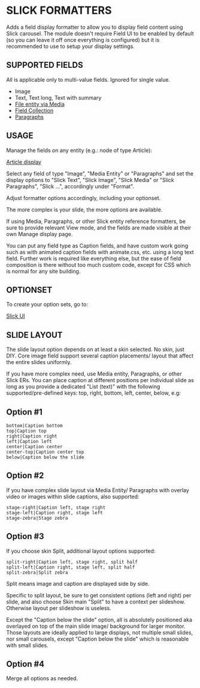 # SLICK FORMATTERS

Adds a field display formatter to allow you to display field content using
Slick carousel. The module doesn't require Field UI to be enabled by default
(so you can leave it off once everything is configured) but it is recommended
to use to setup your display settings.


## SUPPORTED FIELDS
All is applicable only to multi-value fields. Ignored for single value.

* Image
* Text, Text long, Text with summary
* [File entity via Media](https://drupal.org/project/media)
* [Field Collection](https://drupal.org/project/field_collection)
* [Paragraphs](https://drupal.org/project/paragraphs)


## USAGE
Manage the fields on any entity (e.g.: node of type Article):

[Article display](/admin/structure/types/manage/article/display)

Select any field of type "Image", "Media Entity" or "Paragraphs" and set the
display options to "Slick Text", "Slick Image", "Slick Media" or
"Slick Paragraphs", "Slick ...", accordingly under "Format".

Adjust formatter options accordingly, including your optionset.

The more complex is your slide, the more options are available.

If using Media, Paragraphs, or other Slick entity reference formatters, be
sure to provide relevant View mode, and the fields are made visible at their own
Manage display page.

You can put any field type as Caption fields, and have custom work going such as
with animated caption fields with animate.css, etc. using a long text field.
Further work is required like everything else, but the ease of field composition
is there without too much custom code, except for CSS which is normal for any
site building.

## OPTIONSET
To create your option sets, go to:

[Slick UI]("/admin/config/media/slick)


## SLIDE LAYOUT
The slide layout option depends on at least a skin selected. No skin, just DIY.
Core image field support several caption placements/ layout that affect the
entire slides uniformly.

If you have more complex need, use Media entity, Paragraphs, or other Slick ERs.
You can place caption at different positions per individual slide as long as you
provide a dedicated "List (text)" with the following supported/pre-defined keys:
top, right, bottom, left, center, below, e.g:

Option #1
---------

```
bottom|Caption bottom  
top|Caption top  
right|Caption right  
left|Caption left  
center|Caption center  
center-top|Caption center top  
below|Caption below the slide  
```

Option #2
---------
If you have complex slide layout via Media Entity/ Paragraphs with overlay video
or images within slide captions, also supported:

```
stage-right|Caption left, stage right  
stage-left|Caption right, stage left  
stage-zebra|Stage zebra  
```

Option #3
---------

If you choose skin Split, additional layout options supported:

```
split-right|Caption left, stage right, split half  
split-left|Caption right, stage left, split half  
split-zebra|Split zebra  
```

Split means image and caption are displayed side by side.

Specific to split layout, be sure to get consistent options (left and right)
per slide, and also choose Skin main "Split" to have a context per
slideshow. Otherwise layout per slideshow is useless.

Except the "Caption below the slide" option, all is absolutely positioned aka
overlayed on top of the main slide image/ background for larger monitor.
Those layouts are ideally applied to large displays, not multiple small slides,
nor small carousels, except "Caption below the slide" which is reasonable with
small slides.


Option #4
---------

Merge all options as needed.
